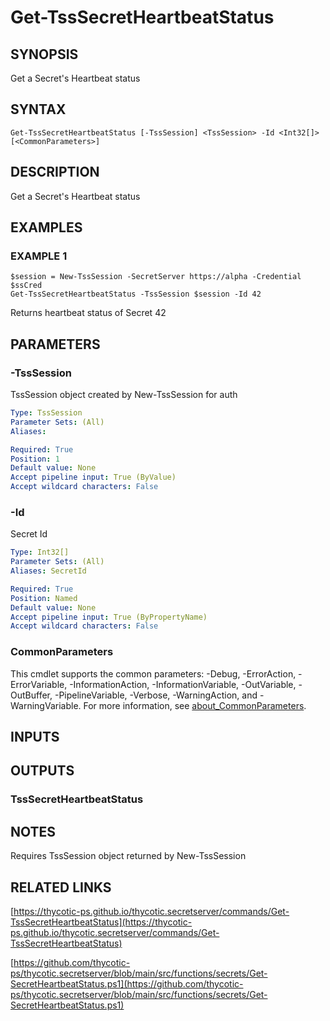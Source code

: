 # Get-TssSecretHeartbeatStatus

## SYNOPSIS
Get a Secret's Heartbeat status

## SYNTAX

```
Get-TssSecretHeartbeatStatus [-TssSession] <TssSession> -Id <Int32[]> [<CommonParameters>]
```

## DESCRIPTION
Get a Secret's Heartbeat status

## EXAMPLES

### EXAMPLE 1
```
$session = New-TssSession -SecretServer https://alpha -Credential $ssCred
Get-TssSecretHeartbeatStatus -TssSession $session -Id 42
```

Returns heartbeat status of Secret 42

## PARAMETERS

### -TssSession
TssSession object created by New-TssSession for auth

```yaml
Type: TssSession
Parameter Sets: (All)
Aliases:

Required: True
Position: 1
Default value: None
Accept pipeline input: True (ByValue)
Accept wildcard characters: False
```

### -Id
Secret Id

```yaml
Type: Int32[]
Parameter Sets: (All)
Aliases: SecretId

Required: True
Position: Named
Default value: None
Accept pipeline input: True (ByPropertyName)
Accept wildcard characters: False
```

### CommonParameters
This cmdlet supports the common parameters: -Debug, -ErrorAction, -ErrorVariable, -InformationAction, -InformationVariable, -OutVariable, -OutBuffer, -PipelineVariable, -Verbose, -WarningAction, and -WarningVariable. For more information, see [about_CommonParameters](http://go.microsoft.com/fwlink/?LinkID=113216).

## INPUTS

## OUTPUTS

### TssSecretHeartbeatStatus
## NOTES
Requires TssSession object returned by New-TssSession

## RELATED LINKS

[https://thycotic-ps.github.io/thycotic.secretserver/commands/Get-TssSecretHeartbeatStatus](https://thycotic-ps.github.io/thycotic.secretserver/commands/Get-TssSecretHeartbeatStatus)

[https://github.com/thycotic-ps/thycotic.secretserver/blob/main/src/functions/secrets/Get-SecretHeartbeatStatus.ps1](https://github.com/thycotic-ps/thycotic.secretserver/blob/main/src/functions/secrets/Get-SecretHeartbeatStatus.ps1)


